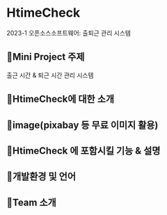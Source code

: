 # HtimeCheck
2023-1 오픈소스소프트웨어: 출퇴근 관리 시스템 

##  📍Mini Project 주제
출근 시간 & 퇴근 시간 관리 시스템

## 📍HtimeCheck에 대한 소개


## 📍image(pixabay 등 무료 이미지 활용)

## 📍HtimeCheck 에 포함시킬 기능 & 설명

## 📍개발환경 및 언어

## 📍Team 소개
